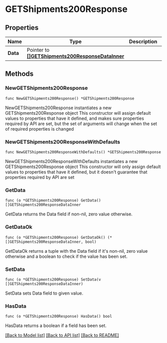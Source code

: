 # GETShipments200Response

## Properties

Name | Type | Description | Notes
------------ | ------------- | ------------- | -------------
**Data** | Pointer to [**[]GETShipments200ResponseDataInner**](GETShipments200ResponseDataInner.md) |  | [optional] 

## Methods

### NewGETShipments200Response

`func NewGETShipments200Response() *GETShipments200Response`

NewGETShipments200Response instantiates a new GETShipments200Response object
This constructor will assign default values to properties that have it defined,
and makes sure properties required by API are set, but the set of arguments
will change when the set of required properties is changed

### NewGETShipments200ResponseWithDefaults

`func NewGETShipments200ResponseWithDefaults() *GETShipments200Response`

NewGETShipments200ResponseWithDefaults instantiates a new GETShipments200Response object
This constructor will only assign default values to properties that have it defined,
but it doesn't guarantee that properties required by API are set

### GetData

`func (o *GETShipments200Response) GetData() []GETShipments200ResponseDataInner`

GetData returns the Data field if non-nil, zero value otherwise.

### GetDataOk

`func (o *GETShipments200Response) GetDataOk() (*[]GETShipments200ResponseDataInner, bool)`

GetDataOk returns a tuple with the Data field if it's non-nil, zero value otherwise
and a boolean to check if the value has been set.

### SetData

`func (o *GETShipments200Response) SetData(v []GETShipments200ResponseDataInner)`

SetData sets Data field to given value.

### HasData

`func (o *GETShipments200Response) HasData() bool`

HasData returns a boolean if a field has been set.


[[Back to Model list]](../README.md#documentation-for-models) [[Back to API list]](../README.md#documentation-for-api-endpoints) [[Back to README]](../README.md)


